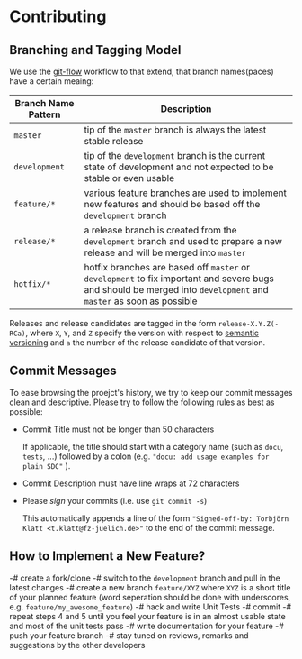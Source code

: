 # Contributing

## Branching and Tagging Model

We use the [git-flow] workflow to that extend, that branch
names(paces) have a certain meaing:

Branch Name Pattern | Description
--------------------|------------
`master`            | tip of the `master` branch is always the latest stable release
`development`       | tip of the `development` branch is the current state of development and not expected to be stable or even usable
`feature/*`         | various feature branches are used to implement new features and should be based off the `development` branch
`release/*`         | a release branch is created from the `development` branch and used to prepare a new release and will be merged into `master`
`hotfix/*`          | hotfix branches are based off `master` or `development` to fix important and severe bugs and should be merged into `development` and `master` as soon as possible

Releases and release candidates are tagged in the form
`release-X.Y.Z(-RCa)`, where `X`, `Y`, and `Z` specify the version
with respect to [semantic versioning] and `a` the number of the
release candidate of that version.


## Commit Messages

To ease browsing the proejct's history, we try to keep our commit
messages clean and descriptive.  Please try to follow the following
rules as best as possible:

* Commit Title must not be longer than 50 characters

  If applicable, the title should start with a category name (such as
  `docu`, `tests`, ...)  followed by a colon (e.g. `"docu: add usage
  examples for plain SDC"` ).

* Commit Description must have line wraps at 72 characters

* Please *sign* your commits (i.e. use `git commit -s`)

  This automatically appends a line of the form `"Signed-off-by:
  Torbjörn Klatt <t.klatt@fz-juelich.de>"` to the end of the commit
  message.


## How to Implement a New Feature?

-# create a fork/clone
-# switch to the `development` branch and pull in the latest changes
-# create a new branch `feature/XYZ` where `XYZ` is a short title of
   your planned feature (word seperation should be done with
   underscores, e.g. `feature/my_awesome_feature`)
-# hack and write Unit Tests
-# commit
-# repeat steps 4 and 5 until you feel your feature is in an almost
   usable state and most of the unit tests pass
-# write documentation for your feature
-# push your feature branch
-# stay tuned on reviews, remarks and suggestions by the other
   developers


[git-flow]: http://nvie.com/posts/a-successful-git-branching-model/
[semantic versioning]: http://semver.org/
